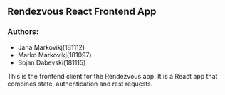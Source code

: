## Rendezvous React Frontend App

### Authors:

- Jana Markovikj(181112)
- Marko Markovikj(181097)
- Bojan Dabevski(181115)

This is the frontend client for the Rendezvous app. It is a React app that combines state, authentication and rest requests. 
